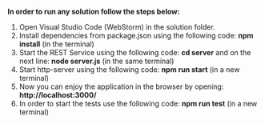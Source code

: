 **In order to run any solution follow the steps below:**
1. Open Visual Studio Code (WebStorm) in the solution folder.
2. Install dependencies from package.json using the following code: **npm install** (in the terminal) 
3. Start the REST Service using the following code: **cd server** and on the next line: **node server.js** (in the same terminal)  
4. Start http-server using the following code: **npm run start** (in a new terminal) 
5. Now you can enjoy the application in the browser by opening: **http://localhost:3000/** 
6. In order to start the tests use the following code: **npm run test** (in a new terminal)
